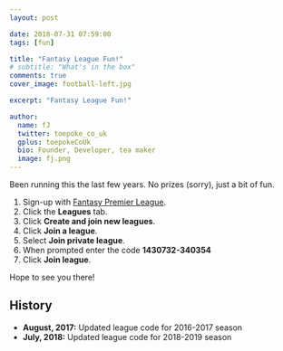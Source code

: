 ```yaml
---
layout: post

date: 2018-07-31 07:59:00
tags: [fun]

title: "Fantasy League Fun!"
# subtitle: "What's in the box"
comments: true
cover_image: football-left.jpg

excerpt: "Fantasy League Fun!"

author:
  name: fJ
  twitter: toepoke_co_uk
  gplus: toepokeCoUk
  bio: Founder, Developer, tea maker
  image: fj.png
---
```


Been running this the last few years.  No prizes (sorry), just a bit of fun.

1. Sign-up with [Fantasy Premier League](http://fantasy.premierleague.com).
2. Click the **Leagues** tab.
3. Click **Create and join new leagues**.
4. Click **Join a league**.
4. Select **Join private league**.
5. When prompted enter the code **1430732-340354**
6. Click **Join league**.

Hope to see you there!

## History
- **August, 2017:** Updated league code for 2016-2017 season
- **July, 2018:** Updated league code for 2018-2019 season
